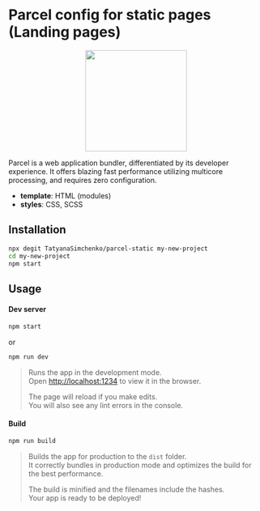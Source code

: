 # Parcel config for static pages (Landing pages)

<div align="center">
  <a href="https://github.com/webpack/webpack">
    <img width="200" height="200" src="https://parceljs.org/assets/logo.svg">
  </a>
</div>

Parcel is a web application bundler, differentiated by its developer experience. It offers blazing fast performance utilizing multicore processing, and requires zero configuration.

- **template**: HTML (modules)
- **styles**: CSS, SCSS

## Installation

```bash
npx degit TatyanaSimchenko/parcel-static my-new-project
cd my-new-project
npm start
```

## Usage

#### Dev server
```bash
npm start 
```
or
```bash
npm run dev 
```
> Runs the app in the development mode.<br />
> Open [http://localhost:1234](http://localhost:1234) to view it in the browser.
> 
> The page will reload if you make edits.<br />
> You will also see any lint errors in the console.

#### Build
```bash
npm run build 
```

> Builds the app for production to the `dist` folder.<br />
> It correctly bundles in production mode and optimizes the build for the best performance.
>
> The build is minified and the filenames include the hashes.<br />
> Your app is ready to be deployed!


